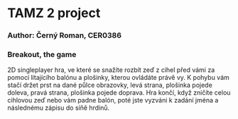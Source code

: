 # TAMZ 2 project
### Author: Černý Roman, CER0386
### Breakout, the game

2D singleplayer hra, ve které se snažíte rozbít zeď z cihel před vámi za pomocí lítajícího balónu a plošinky, kterou ovládáte právě vy.
K pohybu vám stačí držet prst na dané půlce obrazovky, levá strana, plošinka pojede doleva, pravá strana, plošinka pojede doprava.
Hra končí, když zničíte celou cihlovou zeď nebo vám padne balón, poté jste vyzváni k zadání jména a následnému zápisu do síňě hrdinů.
